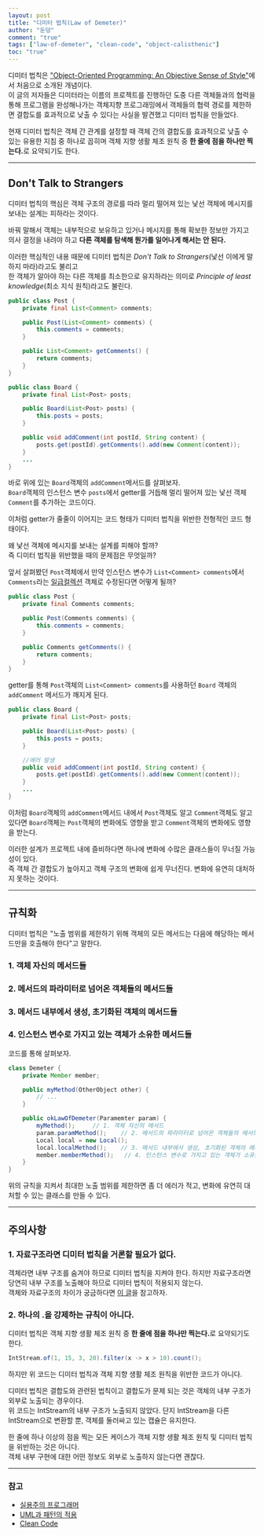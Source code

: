 ```yaml
---
layout: post  
title: "디미터 법칙(Law of Demeter)"  
author: "둔덩"
comment: "true"
tags: ["law-of-demeter", "clean-code", "object-calisthenic"]
toc: "true"
---
```


디미터 법칙은 ["Object-Oriented Programming: An Objective Sense of Style"](https://dl.acm.org/doi/10.1145/62084.62113)에서 처음으로 소개된 개념이다.  
이 글의 저자들은 디미터라는 이름의 프로젝트를 진행하던 도중 다른 객체들과의 협력을 통해 프로그램을 완성해나가는 객체지향 프로그래밍에서 객체들의 협력 경로를 제한하면 결합도를 효과적으로 낮출 수 있다는 사실을 발견했고 디미터 법칙을 만들었다.

현재 디미터 법칙은 객체 간 관계를 설정할 때 객체 간의 결합도를 효과적으로 낮출 수 있는 유용한 지침 중 하나로 꼽히며 객체 지향 생활 체조 원칙 중 <strong>한 줄에 점을 하나만 찍는다.</strong>로 요약되기도 한다.

---

## Don't Talk to Strangers

디미터 법칙의 핵심은 객체 구조의 경로를 따라 멀리 떨어져 있는 낯선 객체에 메시지를 보내는 설계는 피하라는 것이다.

바꿔 말해서 객체는 내부적으로 보유하고 있거나 메시지를 통해 확보한 정보만 가지고 의사 결정을 내려야 하고 **다른 객체를 탐색해 뭔가를 일어나게 해서는 안 된다.**

이러한 핵심적인 내용 때문에 디미터 법칙은 _Don't Talk to Strangers_(낯선 이에게 말하지 마라)라고도 불리고  
한 객체가 알아야 하는 다른 객체를 최소한으로 유지하라는 의미로 _Principle of least knowledge_(최소 지식 원칙)라고도 불린다.

```java
public class Post {
    private final List<Comment> comments;

    public Post(List<Comment> comments) {
        this.comments = comments;
    }

    public List<Comment> getComments() {
        return comments;
    }
}
```

```java
public class Board {
    private final List<Post> posts;

    public Board(List<Post> posts) {
        this.posts = posts;
    }

    public void addComment(int postId, String content) {
        posts.get(postId).getComments().add(new Comment(content));
    }
    ...
}
```

바로 위에 있는 `Board`객체의 `addComment`메서드를 살펴보자.  
`Board`객체의 인스턴스 변수 `posts`에서 getter를 거듭해 멀리 떨어져 있는 낯선 객체 `Comment`를 추가하는 코드이다.

이처럼 getter가 줄줄이 이어지는 코드 형태가 디미터 법칙을 위반한 전형적인 코드 형태이다.

왜 낯선 객체에 메시지를 보내는 설계를 피해야 할까?  
즉 디미터 법칙을 위반했을 때의 문제점은 무엇일까?

앞서 살펴봤던 `Post`객체에서 만약 인스턴스 변수가 `List<Comment> comments`에서 `Comments`라는 [일급컬렉션](https://woowacourse.github.io/javable/2020-05-08/First-Class-Collection) 객체로 수정된다면 어떻게 될까?

```java
public class Post {
    private final Comments comments;

    public Post(Comments comments) {
        this.comments = comments;
    }

    public Comments getComments() {
        return comments;
    }
}
```

getter를 통해 `Post`객체의 `List<Comment> comments`를 사용하던 `Board` 객체의 `addComment` 메서드가 깨지게 된다.

```java
public class Board {
    private final List<Post> posts;

    public Board(List<Post> posts) {
        this.posts = posts;
    }

    //에러 발생
    public void addComment(int postId, String content) {
        posts.get(postId).getComments().add(new Comment(content));
    }
    ...
}
```

이처럼 `Board`객체의 `addComment`메서드 내에서 `Post`객체도 알고 `Comment`객체도 알고 있다면 `Board`객체는 `Post`객체의 변화에도 영향을 받고 `Comment`객체의 변화에도 영향을 받는다.

이러한 설계가 프로젝트 내에 즐비하다면 하나에 변화에 수많은 클래스들이 무너질 가능성이 있다.  
즉 객체 간 결합도가 높아지고 객체 구조의 변화에 쉽게 무너진다. 변화에 유연히 대처하지 못하는 것이다.

---

## 규칙화

디미터 법칙은 "노출 범위를 제한하기 위해 객체의 모든 메서드는 다음에 해당하는 메서드만을 호출해야 한다"고 말한다.

### 1\. 객체 자신의 메서드들

### 2\. 메서드의 파라미터로 넘어온 객체들의 메서드들

### 3\. 메서드 내부에서 생성, 초기화된 객체의 메서드들

### 4\. 인스턴스 변수로 가지고 있는 객체가 소유한 메서드들

코드를 통해 살펴보자.

```java
class Demeter {
    private Member member;

    public myMethod(OtherObject other) {
        // ...
    }

    public okLawOfDemeter(Paramemter param) {
        myMethod();     // 1. 객체 자신의 메서드
        param.paramMethod();    // 2. 메서드의 파라미터로 넘어온 객체들의 메서드
        Local local = new Local();
        local.localMethod();    // 3. 메서드 내부에서 생성, 초기화된 객체의 메서드
        member.memberMethod();   // 4. 인스턴스 변수로 가지고 있는 객체가 소유한 메서드
    }
}
```

위의 규칙을 지켜서 최대한 노출 범위를 제한하면 좀 더 에러가 적고, 변화에 유연히 대처할 수 있는 클래스를 만들 수 있다.

---

## 주의사항

### 1\. 자료구조라면 디미터 법칙을 거론할 필요가 없다.

객체라면 내부 구조를 숨겨야 하므로 디미터 법칙을 지켜야 한다. 하지만 자료구조라면 당연히 내부 구조를 노출해야 하므로 디미터 법칙이 적용되지 않는다.  
객체와 자료구조의 차이가 궁금하다면 [이 글](https://namget.tistory.com/entry/%ED%81%B4%EB%A6%B0%EC%BD%94%EB%93%9C-6%EC%9E%A5-%EA%B0%9D%EC%B2%B4%EC%99%80-%EC%9E%90%EB%A3%8C%EA%B5%AC%EC%A1%B0)을 참고하자.

### 2\. 하나의 .을 강제하는 규칙이 아니다.

디미터 법칙은 객체 지향 생활 체조 원칙 중 <strong>한 줄에 점을 하나만 찍는다.</strong>로 요약되기도 한다.

```java
IntStream.of(1, 15, 3, 20).filter(x -> x > 10).count();
```

하지만 위 코드는 디미터 법칙과 객체 지향 생활 체조 원칙을 위반한 코드가 아니다.

디미터 법칙은 결합도와 관련된 법칙이고 결합도가 문제 되는 것은 객체의 내부 구조가 외부로 노출되는 경우이다.  
위 코드는 IntStream의 내부 구조가 노출되지 않았다. 단지 IntStream을 다른 IntStream으로 변환할 뿐, 객체를 둘러싸고 있는 캡슐은 유지한다.

한 줄에 하나 이상의 점을 찍는 모든 케이스가 객체 지향 생활 체조 원칙 및 디미터 법칙을 위반하는 것은 아니다.  
객체 내부 구현에 대한 어떤 정보도 외부로 노출하지 않는다면 괜찮다.

---

### 참고

-   [실용주의 프로그래머](https://book.naver.com/bookdb/book_detail.nhn?bid=7467119)
-   [UML과 패턴의 적용](https://book.naver.com/bookdb/book_detail.nhn?bid=256811)
-   [Clean Code](https://book.naver.com/bookdb/book_detail.nhn?bid=7390287)
